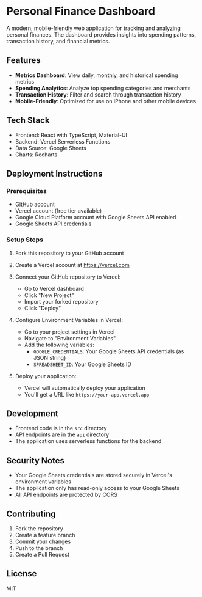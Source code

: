 # Personal Finance Dashboard

A modern, mobile-friendly web application for tracking and analyzing personal finances. The dashboard provides insights into spending patterns, transaction history, and financial metrics.

## Features

- **Metrics Dashboard**: View daily, monthly, and historical spending metrics
- **Spending Analytics**: Analyze top spending categories and merchants
- **Transaction History**: Filter and search through transaction history
- **Mobile-Friendly**: Optimized for use on iPhone and other mobile devices

## Tech Stack

- Frontend: React with TypeScript, Material-UI
- Backend: Vercel Serverless Functions
- Data Source: Google Sheets
- Charts: Recharts

## Deployment Instructions

### Prerequisites

- GitHub account
- Vercel account (free tier available)
- Google Cloud Platform account with Google Sheets API enabled
- Google Sheets API credentials

### Setup Steps

1. Fork this repository to your GitHub account

2. Create a Vercel account at https://vercel.com

3. Connect your GitHub repository to Vercel:
   - Go to Vercel dashboard
   - Click "New Project"
   - Import your forked repository
   - Click "Deploy"

4. Configure Environment Variables in Vercel:
   - Go to your project settings in Vercel
   - Navigate to "Environment Variables"
   - Add the following variables:
     - `GOOGLE_CREDENTIALS`: Your Google Sheets API credentials (as JSON string)
     - `SPREADSHEET_ID`: Your Google Sheets ID

5. Deploy your application:
   - Vercel will automatically deploy your application
   - You'll get a URL like `https://your-app.vercel.app`

## Development

- Frontend code is in the `src` directory
- API endpoints are in the `api` directory
- The application uses serverless functions for the backend

## Security Notes

- Your Google Sheets credentials are stored securely in Vercel's environment variables
- The application only has read-only access to your Google Sheets
- All API endpoints are protected by CORS

## Contributing

1. Fork the repository
2. Create a feature branch
3. Commit your changes
4. Push to the branch
5. Create a Pull Request

## License

MIT
